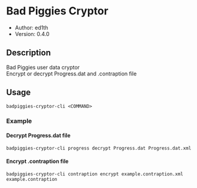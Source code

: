 # Bad Piggies Cryptor

* Author: ed1th
* Version: 0.4.0

## Description
Bad Piggies user data cryptor<br>
Encrypt or decrypt Progress.dat and .contraption file

## Usage
`badpiggies-cryptor-cli <COMMAND>`

### Example
#### Decrypt Progress.dat file
`badpiggies-cryptor-cli progress decrypt Progress.dat Progress.dat.xml`
#### Encrypt .contraption file
`badpiggies-cryptor-cli contraption encrypt example.contraption.xml example.contraption`